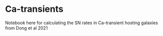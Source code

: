# Ca-transients

Notebook here for calculating the SN rates in Ca-transient hosting galaxies from Dong et al 2021

